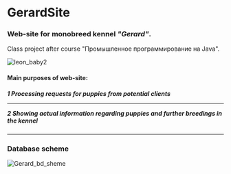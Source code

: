 # GerardSite
<h3><b>Web-site for monobreed kennel <i>"Gerard"</i>.</b></h3>
Class project after course "Промышленное программирование на Java".

![leon_baby2](https://user-images.githubusercontent.com/39922259/126233688-83c843be-0cfb-40ab-a33c-65d8086ad839.jpg)

<h4>Main purposes of web-site:</h4>
<h5>1 Processing requests for puppies from potential clients
<hr/>
2 Showing actual information regarding puppies and further breedings in the kennel</h5>
<hr/>
<h3>Database scheme</h3>

![Gerard_bd_sheme](https://user-images.githubusercontent.com/39922259/126234046-9284d98b-e85a-45d5-84e5-4fd9533e9728.jpg)
